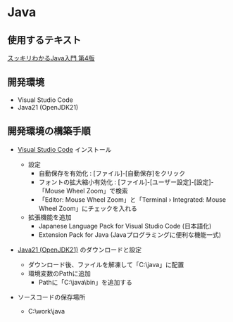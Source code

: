 # Java

## 使用するテキスト

[スッキリわかるJava入門 第4版](https://book.impress.co.jp/books/1123101044)

## 開発環境

- Visual Studio Code
- Java21 (OpenJDK21)

## 開発環境の構築手順

- [Visual Studio Code](https://code.visualstudio.com/download) インストール
  - 設定
    -  自動保存を有効化 : [ファイル]-[自動保存]をクリック
    -  フォントの拡大縮小有効化 : [ファイル]-[ユーザー設定]-[設定]-「Mouse Wheel Zoom」で検索
      - 「Editor: Mouse Wheel Zoom」と「Terminal › Integrated: Mouse Wheel Zoom」にチェックを入れる
  - 拡張機能を追加
    - Japanese Language Pack for Visual Studio Code (日本語化)
    - Extension Pack for Java (Javaプログラミングに便利な機能一式)
- [Java21 (OpenJDK21)](https://jdk.java.net/java-se-ri/21) のダウンロードと設定
  - ダウンロード後、ファイルを解凍して「C:\java」に配置
  - 環境変数のPathに追加
    - Pathに「C:\java\bin」を追加する

- ソースコードの保存場所
  - C:\work\java
